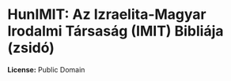 # HunIMIT: Az Izraelita-Magyar Irodalmi Társaság (IMIT) Bibliája (zsidó)

**License:** Public Domain